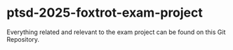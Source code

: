 # ptsd-2025-foxtrot-exam-project

Everything related and relevant to the exam project can be found on this Git Repository.


